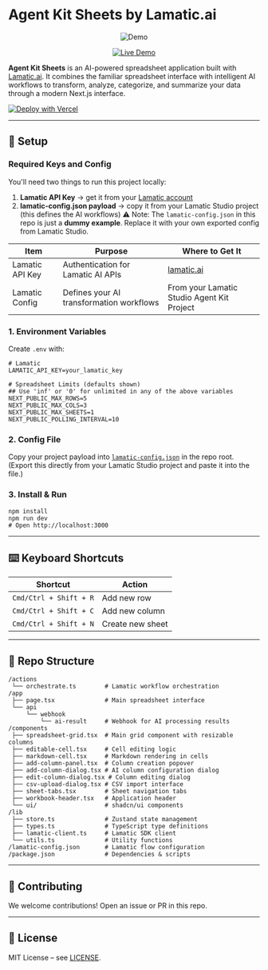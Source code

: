 # Agent Kit Sheets by Lamatic.ai

<p align="center">
  <img src="https://media1.giphy.com/media/v1.Y2lkPTc5MGI3NjExcmc5NmFnd2NuNDEzcmRiMmltcjFqdGdtbmRiYWUzdTI3NmRuNXZiZyZlcD12MV9pbnRlcm5hbF9naWZfYnlfaWQmY3Q9Zw/iTvwJK5Tema4GtJXwt/giphy.gif" alt="Demo" />
</p>

<p align="center">
  <a href="https://agent-kit-sheets.vercel.app" target="_blank">
    <img src="https://img.shields.io/badge/Live%20Demo-black?style=for-the-badge" alt="Live Demo" />
  </a>
</p>


**Agent Kit Sheets** is an AI-powered spreadsheet application built with [Lamatic.ai](https://lamatic.ai). It combines the familiar spreadsheet interface with intelligent AI workflows to transform, analyze, categorize, and summarize your data through a modern Next.js interface.

[![Deploy with Vercel](https://vercel.com/button)](https://vercel.com/new/clone?repository-url=https://github.com/Lamatic/AgentKit&root-directory=templates/embed/sheets&env=LAMATIC_API_KEY&envDescription=Lamatic%20API%20key%20is%20required.&envLink=https://lamatic.ai/docs/keys#required-api-keys)

---

## 🔑 Setup

### Required Keys and Config

You'll need two things to run this project locally:

1. **Lamatic API Key** → get it from your [Lamatic account](https://lamatic.ai)
2. **lamatic-config.json payload** → copy it from your Lamatic Studio project (this defines the AI workflows)
   ⚠️ Note: The `lamatic-config.json` in this repo is just a **dummy example**.
   Replace it with your own exported config from Lamatic Studio.
   

| Item                    | Purpose                                      | Where to Get It                                 |
| ----------------------- | -------------------------------------------- | ----------------------------------------------- |
| Lamatic API Key         | Authentication for Lamatic AI APIs           | [lamatic.ai](https://lamatic.ai)                |
| Lamatic Config          | Defines your AI transformation workflows     | From your Lamatic Studio Agent Kit Project      |

### 1. Environment Variables

Create `.env` with:

```
# Lamatic
LAMATIC_API_KEY=your_lamatic_key

# Spreadsheet Limits (defaults shown)
## Use 'inf' or '0' for unlimited in any of the above variables
NEXT_PUBLIC_MAX_ROWS=5
NEXT_PUBLIC_MAX_COLS=3
NEXT_PUBLIC_MAX_SHEETS=1
NEXT_PUBLIC_POLLING_INTERVAL=10
```

### 2. Config File

Copy your project payload into [`lamatic-config.json`](./lamatic-config.json) in the repo root.
(Export this directly from your Lamatic Studio project and paste it into the file.)

### 3. Install & Run

```
npm install
npm run dev
# Open http://localhost:3000
```

---

## ⌨️ Keyboard Shortcuts

| Shortcut                  | Action                    |
| ------------------------- | ------------------------- |
| `Cmd/Ctrl + Shift + R`    | Add new row               |
| `Cmd/Ctrl + Shift + C`    | Add new column            |
| `Cmd/Ctrl + Shift + N`    | Create new sheet          |

---

## 📂 Repo Structure

```
/actions
 └── orchestrate.ts        # Lamatic workflow orchestration
/app
 ├── page.tsx              # Main spreadsheet interface
 └── api
     └── webhook
         └── ai-result     # Webhook for AI processing results
/components
 ├── spreadsheet-grid.tsx  # Main grid component with resizable columns
 ├── editable-cell.tsx     # Cell editing logic
 ├── markdown-cell.tsx     # Markdown rendering in cells
 ├── add-column-panel.tsx  # Column creation popover
 ├── add-column-dialog.tsx # AI column configuration dialog
 ├── edit-column-dialog.tsx # Column editing dialog
 ├── csv-upload-dialog.tsx # CSV import interface
 ├── sheet-tabs.tsx        # Sheet navigation tabs
 ├── workbook-header.tsx   # Application header
 └── ui/                   # shadcn/ui components
/lib
 ├── store.ts              # Zustand state management
 ├── types.ts              # TypeScript type definitions
 ├── lamatic-client.ts     # Lamatic SDK client
 └── utils.ts              # Utility functions
/lamatic-config.json       # Lamatic flow configuration
/package.json              # Dependencies & scripts
```

---

## 🤝 Contributing

We welcome contributions! Open an issue or PR in this repo.

---

## 📜 License

MIT License – see [LICENSE](./LICENSE).